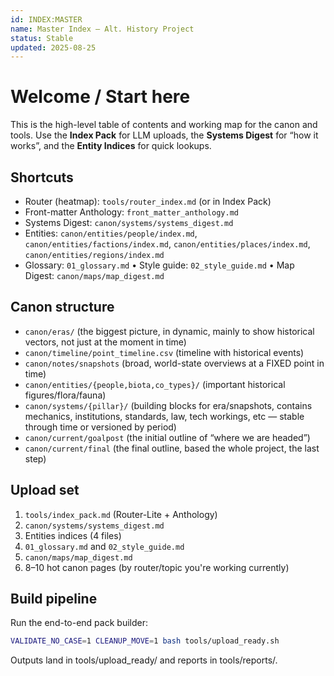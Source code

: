 ```yaml
--- 
id: INDEX:MASTER
name: Master Index — Alt. History Project
status: Stable
updated: 2025-08-25
---
```


# Welcome / Start here

This is the high-level table of contents and working map for the canon and tools. Use the **Index Pack** for LLM uploads, the **Systems Digest** for “how it works”, and the **Entity Indices** for quick lookups.

## Shortcuts

- Router (heatmap): `tools/router_index.md` (or in Index Pack)
- Front-matter Anthology: `front_matter_anthology.md`
- Systems Digest: `canon/systems/systems_digest.md`
- Entities: `canon/entities/people/index.md`, `canon/entities/factions/index.md`, `canon/entities/places/index.md`, `canon/entities/regions/index.md`
- Glossary: `01_glossary.md`  •  Style guide: `02_style_guide.md`  •  Map Digest: `canon/maps/map_digest.md`

## Canon structure
- `canon/eras/` (the biggest picture, in dynamic, mainly to show historical vectors, not just at the moment in time)
- `canon/timeline/point_timeline.csv` (timeline with historical events)
- `canon/notes/snapshots` (broad, world-state overviews at a FIXED point in time)
- `canon/entities/{people,biota,co_types}/` (important historical figures/flora/fauna)
- `canon/systems/{pillar}/` (building blocks for era/snapshots, contains mechanics, institutions, standards, law, tech workings, etc — stable through time or versioned by period)
- `canon/current/goalpost` (the initial outline of “where we are headed”)
- `canon/current/final` (the final outline, based the whole project, the last step)

## Upload set

1. `tools/index_pack.md` (Router-Lite + Anthology)
2. `canon/systems/systems_digest.md`
3. Entities indices (4 files)
4. `01_glossary.md` and `02_style_guide.md`
5. `canon/maps/map_digest.md`
6. 8–10 hot canon pages (by router/topic you're working currently)

## Build pipeline

Run the end-to-end pack builder:
```bash
VALIDATE_NO_CASE=1 CLEANUP_MOVE=1 bash tools/upload_ready.sh
```
Outputs land in tools/upload_ready/ and reports in tools/reports/.